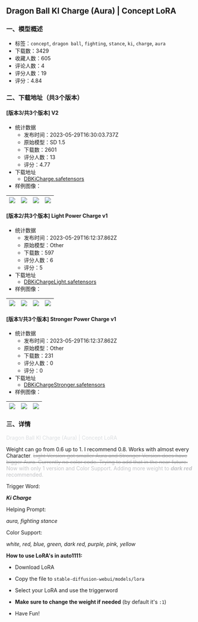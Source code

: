 ## Dragon Ball KI Charge (Aura) | Concept LoRA
### 一、模型概述

- 标签：`concept`, `dragon ball`, `fighting`, `stance`, `ki`, `charge`, `aura`
- 下载数：3429
- 收藏人数：605
- 评论人数：4
- 评分人数：19
- 评分：4.84

### 二、下载地址（共3个版本）

#### [版本3/共3个版本] V2

- 统计数据
  - 发布时间：2023-05-29T16:30:03.737Z
  - 原始模型：SD 1.5
  - 下载数：2601
  - 评分人数：13
  - 评分：4.77
- 下载地址
  - [DBKiCharge.safetensors](https://civitai.com/api/download/models/84803)
- 样例图像：

| <img src="https://image.civitai.com/xG1nkqKTMzGDvpLrqFT7WA/9bd2d0ba-f7bf-41ef-bd79-1d1ed0492d1f/width=450/958591.jpeg" /> | <img src="https://image.civitai.com/xG1nkqKTMzGDvpLrqFT7WA/58aa00ef-290f-4496-9318-310d6a1964d4/width=450/958482.jpeg" /> | <img src="https://image.civitai.com/xG1nkqKTMzGDvpLrqFT7WA/408cf13e-c68e-41ae-89f7-a539d3857553/width=450/958555.jpeg" /> | <img src="https://image.civitai.com/xG1nkqKTMzGDvpLrqFT7WA/838ba4c1-0a11-405f-9014-4b7c8ce72c7c/width=450/958828.jpeg" /> |
| ---- | ---- | ---- | ---- |

#### [版本2/共3个版本] Light Power Charge v1

- 统计数据
  - 发布时间：2023-05-29T16:12:37.862Z
  - 原始模型：Other
  - 下载数：597
  - 评分人数：6
  - 评分：5
- 下载地址
  - [DBKiChargeLight.safetensors](https://civitai.com/api/download/models/83994)
- 样例图像：

| <img src="https://image.civitai.com/xG1nkqKTMzGDvpLrqFT7WA/f29393c1-a128-4651-8ef8-fdc23edc8ab5/width=450/947963.jpeg" /> | <img src="https://image.civitai.com/xG1nkqKTMzGDvpLrqFT7WA/b1f036ae-3b0b-4154-a269-bb26cf6f999f/width=450/947925.jpeg" /> | <img src="https://image.civitai.com/xG1nkqKTMzGDvpLrqFT7WA/2f59d5c2-c9e9-4876-811b-8bc44d0125b1/width=450/947930.jpeg" /> | <img src="https://image.civitai.com/xG1nkqKTMzGDvpLrqFT7WA/b7ed35b8-45c7-454b-bb0c-0ac4aa7edfe2/width=450/947960.jpeg" /> |
| ---- | ---- | ---- | ---- |

#### [版本1/共3个版本] Stronger Power Charge v1

- 统计数据
  - 发布时间：2023-05-29T16:12:37.862Z
  - 原始模型：Other
  - 下载数：231
  - 评分人数：0
  - 评分：0
- 下载地址
  - [DBKiChargeStronger.safetensors](https://civitai.com/api/download/models/84002)
- 样例图像：

| <img src="https://image.civitai.com/xG1nkqKTMzGDvpLrqFT7WA/d08be079-d33d-442b-9e3c-eeb8b09bbbe3/width=450/947980.jpeg" /> | <img src="https://image.civitai.com/xG1nkqKTMzGDvpLrqFT7WA/2a324c66-14a2-4579-984c-6066549d0cf3/width=450/948021.jpeg" /> | <img src="https://image.civitai.com/xG1nkqKTMzGDvpLrqFT7WA/7c6cf1cd-4c17-48ef-ba20-3c9a3d576a3e/width=450/948060.jpeg" /> |
| ---- | ---- | ---- |


### 三、详情
<p><span style="color:rgb(219, 222, 225)">Dragon Ball KI Charge (Aura) | Concept LoRA</span></p><p></p><p>Weight can go from 0.6 up to 1. I recommend 0.8. Works with almost every Character<span style="color:rgb(193, 194, 197)">. </span><s><span style="color:rgb(193, 194, 197)">Light Version got smaller Aura and Stronger Version does have bigger Aura. Currently no color code. Trying to add that in the near future.</span></s><span style="color:rgb(193, 194, 197)"> Now with only 1 version and Color Support. Adding more weight to </span><strong><em><span style="color:rgb(193, 194, 197)">dark red</span></em></strong><span style="color:rgb(193, 194, 197)"> recommended.</span></p><p></p><p>Trigger Word:</p><p><strong><em>Ki Charge</em></strong></p><p></p><p>Helping Prompt:</p><p><em>aura, fighting stance</em></p><p></p><p>Color Support:</p><p><em>white, red, blue, green, dark red, purple, pink, yellow</em></p><p></p><p><strong>How to use LoRA's in auto1111:</strong></p><ul><li><p>Download LoRA</p></li><li><p>Copy the file to <code>stable-diffusion-webui/models/lora</code></p></li><li><p>Select your LoRA and use the triggerword</p></li><li><p><strong>Make sure to change the weight if needed</strong> (by default it's <code>:1</code>)</p></li><li><p>Have Fun!</p></li></ul>